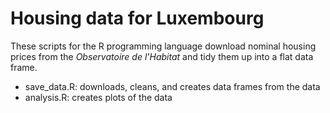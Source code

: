 # Housing data for Luxembourg

These scripts for the R programming language download nominal housing prices
from the *Observatoire de l'Habitat* and tidy them up into a flat data frame.

- save_data.R: downloads, cleans, and creates data frames from the data
- analysis.R: creates plots of the data
